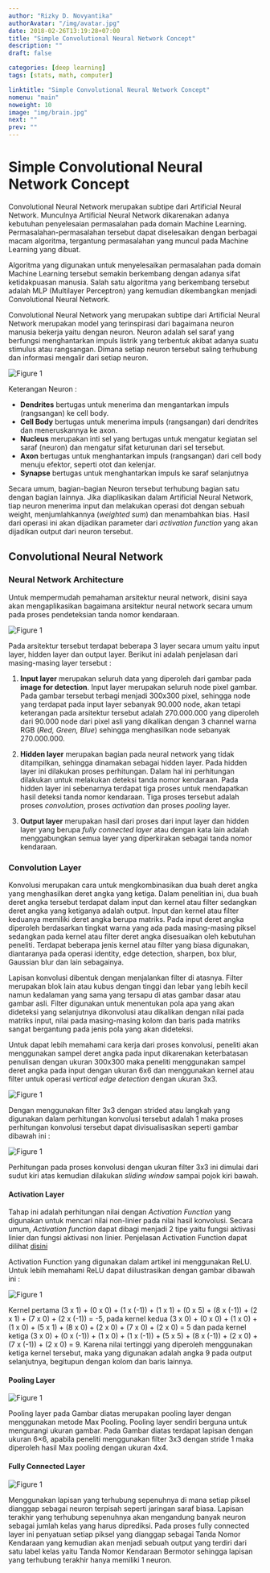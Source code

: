 ```yaml
---
author: "Rizky D. Novyantika"
authorAvatar: "/img/avatar.jpg"
date: 2018-02-26T13:19:28+07:00
title: "Simple Convolutional Neural Network Concept"
description: ""
draft: false

categories: [deep learning]
tags: [stats, math, computer]

linktitle: "Simple Convolutional Neural Network Concept"
nomenu: "main"
noweight: 10
image: "img/brain.jpg"
next: ""
prev: ""
---
```


# Simple Convolutional Neural Network Concept

Convolutional Neural Network merupakan subtipe dari Artificial Neural Network. Munculnya Artificial Neural Network dikarenakan adanya kebutuhan penyelesaian permasalahan pada domain Machine Learning. Permasalahan-permasalahan tersebut dapat diselesaikan dengan berbagai macam algoritma, tergantung permasalahan yang muncul pada Machine Learning yang dibuat.

Algoritma yang digunakan untuk menyelesaikan permasalahan pada domain Machine Learning tersebut semakin berkembang dengan adanya sifat ketidakpuasan manusia. Salah satu algoritma yang berkembang tersebut adalah MLP (Multilayer Perceptron) yang kemudian dikembangkan menjadi Convolutional Neural Network.

Convolutional Neural Network yang merupakan subtipe dari Artificial Neural Network merupakan model yang terinspirasi dari bagaimana neuron manusia bekerja yaitu dengan neuron. Neuron adalah sel saraf yang berfungsi menghantarkan impuls listrik yang terbentuk akibat adanya suatu stimulus atau rangsangan. Dimana setiap neuron tersebut saling terhubung dan informasi mengalir dari setiap neuron. 

![Figure 1](/images/simple-convolutional-neural-network-concept/1.jpeg)

Keterangan Neuron  :

- **Dendrites** bertugas untuk menerima dan mengantarkan impuls (rangsangan) ke cell body.
- **Cell Body** bertugas untuk menerima impuls (rangsangan) dari dendrites dan meneruskannya ke axon.
- **Nucleus** merupakan inti sel yang bertugas untuk mengatur kegiatan sel saraf (neuron) dan mengatur sifat keturunan dari sel tersebut.
- **Axon** bertugas untuk menghantarkan impuls (rangsangan) dari cell body menuju efektor, seperti otot dan kelenjar.
- **Synapse** bertugas untuk menghantarkan impuls ke saraf selanjutnya

Secara umum, bagian-bagian Neuron tersebut terhubung bagian satu dengan bagian lainnya. Jika diaplikasikan dalam Artificial Neural Network, tiap neuron menerima input dan melakukan operasi dot dengan sebuah weight, menjumlahkannya (_weighted sum_) dan menambahkan bias. Hasil dari operasi ini akan dijadikan parameter dari _activation function_ yang akan dijadikan output dari neuron tersebut.

## Convolutional Neural Network
### Neural Network Architecture
Untuk mempermudah pemahaman arsitektur neural network, disini saya akan mengaplikasikan bagaimana arsitektur neural network secara umum pada proses pendeteksian tanda nomor kendaraan. 

![Figure 1](/images/simple-convolutional-neural-network-concept/2.png)

Pada arsitektur tersebut terdapat beberapa 3 layer secara umum yaitu input layer, hidden layer dan output layer. Berikut ini adalah penjelasan dari masing-masing layer tersebut :

1. **Input layer** merupakan seluruh data yang diperoleh dari gambar pada **image for detection**. Input layer merupakan seluruh node pixel gambar. Pada gambar tersebut terbagi menjadi 300x300 pixel, sehingga node yang terdapat pada input layer sebanyak 90.000 node, akan tetapi keterangan pada arsitektur tersebut adalah 270.000.000 yang diperoleh dari 90.000 node dari pixel asli yang dikalikan dengan 3 channel warna RGB (_Red, Green, Blue_) sehingga menghasilkan node sebanyak 270.000.000.

2. **Hidden layer** merupakan bagian pada neural network yang tidak ditampilkan, sehingga dinamakan sebagai hidden layer. Pada hidden layer ini dilakukan proses perhitungan. Dalam hal ini perhitungan dilakukan untuk melakukan deteksi tanda nomor kendaraan. Pada hidden layer ini sebenarnya terdapat tiga proses untuk mendapatkan hasil deteksi tanda nomor kendaraan. Tiga proses tersebut adalah proses _convolution_, proses _activation_ dan proses _pooling_ layer.

3. **Output layer** merupakan hasil dari proses dari input layer dan hidden layer yang berupa _fully connected layer_ atau dengan kata lain adalah menggabungkan semua layer yang diperkirakan sebagai tanda nomor kendaraan.

### Convolution Layer
Konvolusi merupakan cara untuk mengkombinasikan dua buah deret angka yang menghasilkan deret angka yang ketiga. Dalam penelitian ini, dua buah deret angka tersebut terdapat dalam input dan kernel atau filter sedangkan deret angka yang ketiganya adalah output. Input dan kernel atau filter keduanya memiliki deret angka berupa matriks. Pada input deret angka diperoleh berdasarkan tingkat warna yang ada pada masing-masing piksel sedangkan pada kernel atau filter deret angka disesuaikan oleh kebutuhan peneliti. Terdapat beberapa jenis kernel atau filter yang biasa digunakan, diantaranya pada operasi identity, edge detection, sharpen, box blur, Gaussian blur dan lain sebagainya.

Lapisan konvolusi dibentuk dengan menjalankan filter di atasnya. Filter merupakan blok lain atau kubus dengan tinggi dan lebar yang lebih kecil namun kedalaman yang sama yang tersapu di atas gambar dasar atau gambar asli. Filter digunakan untuk menentukan pola apa yang akan dideteksi yang selanjutnya dikonvolusi atau dikalikan dengan nilai pada matriks input, nilai pada masing-masing kolom dan baris pada matriks sangat bergantung pada jenis pola yang akan dideteksi.

Untuk dapat lebih memahami cara kerja dari proses konvolusi, peneliti akan menggunakan sampel deret angka pada input dikarenakan keterbatasan penulisan dengan ukuran 300x300 maka peneliti menggunakan sampel deret angka pada input dengan ukuran 6x6 dan menggunakan kernel atau filter untuk operasi _vertical edge detection_ dengan ukuran 3x3. 

![Figure 1](/images/simple-convolutional-neural-network-concept/3.png)

Dengan menggunakan filter 3x3 dengan strided atau langkah yang digunakan dalam perhitungan konvolusi tersebut adalah 1 maka proses perhitungan konvolusi tersebut dapat divisualisasikan seperti gambar dibawah ini :

![Figure 1](/images/simple-convolutional-neural-network-concept/4.png)

Perhitungan pada proses konvolusi dengan ukuran filter 3x3 ini dimulai dari sudut kiri atas kemudian dilakukan _sliding window_ sampai pojok kiri bawah. 

#### Activation Layer
Tahap ini adalah perhitungan nilai dengan _Activation Function_ yang digunakan untuk mencari nilai non-linier pada nilai hasil konvolusi. Secara umum, _Activation function_ dapat dibagi menjadi 2 tipe yaitu fungsi aktivasi linier dan fungsi aktivasi non linier. Penjelasan Activation Function dapat dilihat [disini](https://rizkynovyantika.github.io/post/activation-function-concept-in-deep-learning)

Activation Function yang digunakan dalam artikel ini menggunakan ReLU. Untuk lebih memahami ReLU dapat diilustrasikan dengan gambar dibawah ini :

![Figure 1](/images/simple-convolutional-neural-network-concept/5.png)

Kernel pertama (3 x 1) + (0 x 0) + (1 x (-1)) + (1 x 1) + (0 x 5) + (8 x (-1)) + (2 x 1) + (7 x 0) + (2 x (-1)) = -5, pada kernel kedua (3 x 0) + (0 x 0) + (1 x 0) + (1 x 0) + (5 x 1) + (8 x 0) + (2 x 0) + (7 x 0) + (2 x 0) = 5 dan pada kernel ketiga (3 x 0) + (0 x (-1)) + (1 x 0) + (1 x (-1)) + (5 x 5) + (8 x (-1)) + (2 x 0) + (7 x (-1)) + (2 x 0) = 9. Karena nilai tertinggi yang diperoleh menggunakan ketiga kernel tersebut, maka yang digunakan adalah angka 9 pada output selanjutnya, begitupun dengan kolom dan baris lainnya.

#### Pooling Layer

![Figure 1](/images/simple-convolutional-neural-network-concept/6.png)

Pooling layer pada Gambar diatas merupakan pooling layer dengan menggunakan metode Max Pooling. Pooling layer sendiri berguna untuk mengurangi ukuran gambar. Pada Gambar diatas terdapat lapisan dengan ukuran 6×6, apabila peneliti menggunakan filter 3x3 dengan stride 1 maka diperoleh hasil Max pooling dengan ukuran 4x4. 

#### Fully Connected Layer

![Figure 1](/images/simple-convolutional-neural-network-concept/7.png)

Menggunakan lapisan yang terhubung sepenuhnya di mana setiap piksel dianggap sebagai neuron terpisah seperti jaringan saraf biasa. Lapisan terakhir yang terhubung sepenuhnya akan mengandung banyak neuron sebagai jumlah kelas yang harus diprediksi. Pada proses fully connected layer ini penyatuan setiap piksel yang dianggap sebagai Tanda Nomor Kendaraan yang kemudian akan menjadi sebuah output yang terdiri dari satu label kelas yaitu Tanda Nomor Kendaraan Bermotor sehingga lapisan yang terhubung terakhir hanya memiliki 1 neuron.